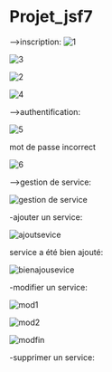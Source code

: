 # Projet_jsf7
-->inscription:
![1](https://github.com/safae12-1/Projet_jsf7/assets/124156186/1dbdfacd-b2bc-482c-9052-7230d61da56f)

![3](https://github.com/safae12-1/Projet_jsf7/assets/124156186/a821c0d9-92cb-429f-b5e8-0a21388f757f)


![2](https://github.com/safae12-1/Projet_jsf7/assets/124156186/c3a4dca2-9d0f-42fd-a5a8-7e7f74c59ad3)

![4](https://github.com/safae12-1/Projet_jsf7/assets/124156186/a71fb55e-bbb2-4a5b-b90b-22e5fcc52c2f)

-->authentification:

![5](https://github.com/safae12-1/Projet_jsf7/assets/124156186/66dc6ba0-06fc-49ef-b563-849995924dbe)

mot de passe incorrect

![6](https://github.com/safae12-1/Projet_jsf7/assets/124156186/6df53a7a-c24f-43af-8286-c7bb9dbb7bf7)

-->gestion de service:

![gestion de service](https://github.com/safae12-1/Projet_jsf7/assets/124156186/e1e5d26b-a166-4962-86b6-e3ca699ab3b9)

-ajouter un service:

![ajoutsevice](https://github.com/safae12-1/Projet_jsf7/assets/124156186/30611bc7-127c-4c6c-a50c-e9b654c1d99b)

service a été bien ajouté:

![bienajousevice](https://github.com/safae12-1/Projet_jsf7/assets/124156186/2e1064cf-cadd-4ffe-8f2b-5556399e4bda)

-modifier un service:

![mod1](https://github.com/safae12-1/Projet_jsf7/assets/124156186/3758af38-aa52-4d92-9d72-10f5c6c62219)

![mod2](https://github.com/safae12-1/Projet_jsf7/assets/124156186/6c99e60c-5bed-479a-8c09-3bb7b1913163)

![modfin](https://github.com/safae12-1/Projet_jsf7/assets/124156186/46a4b637-b86c-480a-9c24-ded0698e7c64)

-supprimer un service:
